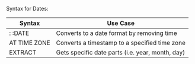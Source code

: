 Syntax for Dates:

| Syntax       | Use Case                                         |
| ------------ | ------------------------------------------------ |
| : :DATE      | Converts to a date format by removing time       |
| AT TIME ZONE | Converts a timestamp to a specified time zone    |
| EXTRACT      | Gets specific date parts (i.e. year, month, day) |

